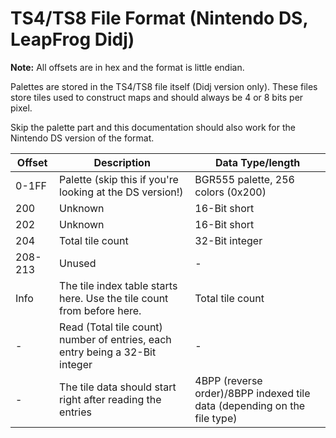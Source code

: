 # TS4/TS8 File Format (Nintendo DS, LeapFrog Didj)

**Note:** All offsets are in hex and the format is little endian.

Palettes are stored in the TS4/TS8 file itself (Didj version only). These files store tiles used to construct maps and should always be 4 or 8 bits per pixel.

Skip the palette part and this documentation should also work for the Nintendo DS version of the format.

| Offset  | Description | Data Type/length |
|---------|-----------------------------------------------------------------------|------------------|
| 0-1FF   | Palette (skip this if you're looking at the DS version!) | BGR555 palette, 256 colors (0x200) |
| 200     | Unknown | 16-Bit short |
| 202     | Unknown | 16-Bit short |
| 204     | Total tile count | 32-Bit integer |
| 208-213 | Unused | - |
| Info    | The tile index table starts here. Use the tile count from before here. | Total tile count |
| -       | Read (Total tile count) number of entries, each entry being a 32-Bit integer    | - |
| -       | The tile data should start right after reading the entries             | 4BPP (reverse order)/8BPP indexed tile data (depending on the file type) |
